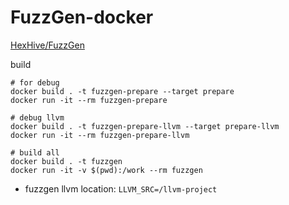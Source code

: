 # FuzzGen-docker
[HexHive/FuzzGen](https://github.com/HexHive/FuzzGen)

build
```
# for debug
docker build . -t fuzzgen-prepare --target prepare
docker run -it --rm fuzzgen-prepare

# debug llvm
docker build . -t fuzzgen-prepare-llvm --target prepare-llvm
docker run -it --rm fuzzgen-prepare-llvm

# build all
docker build . -t fuzzgen
docker run -it -v $(pwd):/work --rm fuzzgen
```

- fuzzgen llvm location: `LLVM_SRC=/llvm-project`
